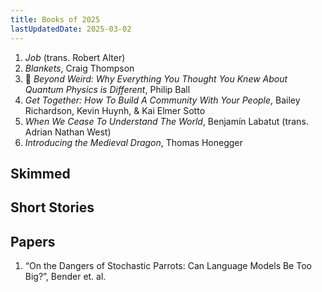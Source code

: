 ```yaml
---
title: Books of 2025
lastUpdatedDate: 2025-03-02
---
```


1. *Job* (trans. Robert Alter)
2. *Blankets*, Craig Thompson
3. 🔁 *Beyond Weird: Why Everything You Thought You Knew About Quantum Physics is Different*, Philip Ball
4. *Get Together: How To Build A Community With Your People*, Bailey Richardson, Kevin Huynh, & Kai Elmer Sotto
5. *When We Cease To Understand The World*, Benjamín Labatut (trans. Adrian Nathan West)
6. *Introducing the Medieval Dragon*, Thomas Honegger

## Skimmed

## Short Stories

## Papers

1. “On the Dangers of Stochastic Parrots: Can Language Models Be Too Big?”, Bender et. al.